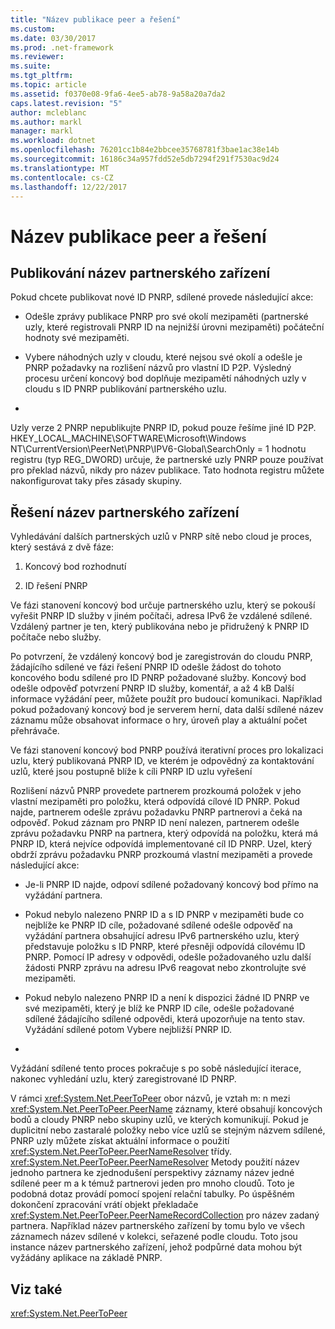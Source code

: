 ```yaml
---
title: "Název publikace peer a řešení"
ms.custom: 
ms.date: 03/30/2017
ms.prod: .net-framework
ms.reviewer: 
ms.suite: 
ms.tgt_pltfrm: 
ms.topic: article
ms.assetid: f0370e08-9fa6-4ee5-ab78-9a58a20a7da2
caps.latest.revision: "5"
author: mcleblanc
ms.author: markl
manager: markl
ms.workload: dotnet
ms.openlocfilehash: 76201cc1b84e2bbcee35768781f3bae1ac38e14b
ms.sourcegitcommit: 16186c34a957fdd52e5db7294f291f7530ac9d24
ms.translationtype: MT
ms.contentlocale: cs-CZ
ms.lasthandoff: 12/22/2017
---
```

# <a name="peer-name-publication-and-resolution"></a>Název publikace peer a řešení
## <a name="publishing-a-peer-name"></a>Publikování název partnerského zařízení  
 Pokud chcete publikovat nové ID PNRP, sdílené provede následující akce:  
  
-   Odešle zprávy publikace PNRP pro své okolí mezipaměti (partnerské uzly, které registrovali PNRP ID na nejnižší úrovni mezipaměti) počáteční hodnoty své mezipaměti.  
  
-   Vybere náhodných uzly v cloudu, které nejsou své okolí a odešle je PNRP požadavky na rozlišení názvů pro vlastní ID P2P. Výsledný procesu určení koncový bod doplňuje mezipamětí náhodných uzly v cloudu s ID PNRP publikování partnerského uzlu.  
  
-  
  
 Uzly verze 2 PNRP nepublikujte PNRP ID, pokud pouze řešíme jiné ID P2P. HKEY_LOCAL_MACHINE\SOFTWARE\Microsoft\Windows NT\CurrentVersion\PeerNet\PNRP\IPV6-Global\SearchOnly = 1 hodnotu registru (typ REG_DWORD) určuje, že partnerské uzly PNRP pouze používat pro překlad názvů, nikdy pro název publikace. Tato hodnota registru můžete nakonfigurovat taky přes zásady skupiny.  
  
## <a name="resolving-a-peer-name"></a>Řešení název partnerského zařízení  
 Vyhledávání dalších partnerských uzlů v PNRP sítě nebo cloud je proces, který sestává z dvě fáze:  
  
1.  Koncový bod rozhodnutí  
  
2.  ID řešení PNRP  
  
 Ve fázi stanovení koncový bod určuje partnerského uzlu, který se pokouší vyřešit PNRP ID služby v jiném počítači, adresa IPv6 že vzdálené sdílené.  Vzdálený partner je ten, který publikována nebo je přidružený k PNRP ID počítače nebo služby.  
  
 Po potvrzení, že vzdálený koncový bod je zaregistrován do cloudu PNRP, žádajícího sdílené ve fázi řešení PNRP ID odešle žádost do tohoto koncového bodu sdílené pro ID PNRP požadované služby. Koncový bod odešle odpověď potvrzení PNRP ID služby, komentář, a až 4 kB Další informace vyžádání peer, můžete použít pro budoucí komunikaci. Například pokud požadovaný koncový bod je serverem herní, data další sdílené název záznamu může obsahovat informace o hry, úroveň play a aktuální počet přehrávače.  
  
 Ve fázi stanovení koncový bod PNRP používá iterativní proces pro lokalizaci uzlu, který publikovaná PNRP ID, ve kterém je odpovědný za kontaktování uzlů, které jsou postupně blíže k cíli PNRP ID uzlu vyřešení  
  
 Rozlišení názvů PNRP provedete partnerem prozkoumá položek v jeho vlastní mezipaměti pro položku, která odpovídá cílové ID PNRP. Pokud najde, partnerem odešle zprávu požadavku PNRP partnerovi a čeká na odpověď. Pokud záznam pro PNRP ID není nalezen, partnerem odešle zprávu požadavku PNRP na partnera, který odpovídá na položku, která má PNRP ID, která nejvíce odpovídá implementované cíl ID PNRP. Uzel, který obdrží zprávu požadavku PNRP prozkoumá vlastní mezipaměti a provede následující akce:  
  
-   Je-li PNRP ID najde, odpoví sdílené požadovaný koncový bod přímo na vyžádání partnera.  
  
-   Pokud nebylo nalezeno PNRP ID a s ID PNRP v mezipaměti bude co nejblíže ke PNRP ID cíle, požadované sdílené odešle odpověď na vyžádání partnera obsahující adresu IPv6 partnerského uzlu, který představuje položku s ID PNRP, které přesněji odpovídá cílovému ID PNRP. Pomocí IP adresy v odpovědi, odešle požadovaného uzlu další žádosti PNRP zprávu na adresu IPv6 reagovat nebo zkontrolujte své mezipaměti.  
  
-   Pokud nebylo nalezeno PNRP ID a není k dispozici žádné ID PNRP ve své mezipaměti, který je blíž ke PNRP ID cíle, odešle požadované sdílené žádajícího sdílené odpovědi, která upozorňuje na tento stav. Vyžádání sdílené potom Vybere nejbližší PNRP ID.  
  
-  
  
 Vyžádání sdílené tento proces pokračuje s po sobě následující iterace, nakonec vyhledání uzlu, který zaregistrované ID PNRP.  
  
 V rámci <xref:System.Net.PeerToPeer> obor názvů, je vztah m: n mezi <xref:System.Net.PeerToPeer.PeerName> záznamy, které obsahují koncových bodů a cloudy PNRP nebo skupiny uzlů, ve kterých komunikují. Pokud je duplicitní nebo zastaralé položky nebo více uzlů se stejným názvem sdílené, PNRP uzly můžete získat aktuální informace o použití <xref:System.Net.PeerToPeer.PeerNameResolver> třídy. <xref:System.Net.PeerToPeer.PeerNameResolver> Metody použití název jednoho partnera ke zjednodušení perspektivy záznamy název jedné sdílené peer m a k témuž partnerovi jeden pro mnoho cloudů. Toto je podobná dotaz provádí pomocí spojení relační tabulky. Po úspěšném dokončení zpracování vrátí objekt překladače <xref:System.Net.PeerToPeer.PeerNameRecordCollection> pro název zadaný partnera.  Například název partnerského zařízení by tomu bylo ve všech záznamech název sdílené v kolekci, seřazené podle cloudu. Toto jsou instance název partnerského zařízení, jehož podpůrné data mohou být vyžádány aplikace na základě PNRP.  
  
## <a name="see-also"></a>Viz také  
 <xref:System.Net.PeerToPeer>
